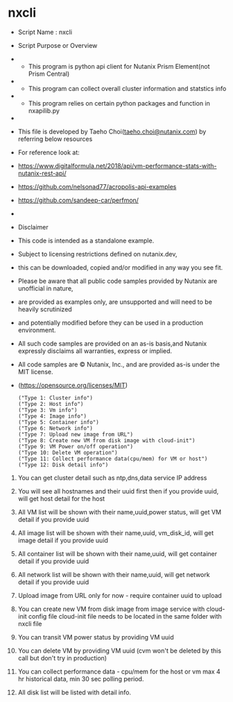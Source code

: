 # nxcli

*  Script Name : nxcli
*  Script Purpose or Overview
*  - This program is python api client for Nutanix Prism Element(not Prism Central)
*  - This program can collect overall cluster information and statstics info
*  - This program relies on certain python packages and function in nxapilib.py
*
*  This file is developed by Taeho Choi(taeho.choi@nutanix.com) by referring below resources
*  For reference look at:
*  https://www.digitalformula.net/2018/api/vm-performance-stats-with-nutanix-rest-api/
*  https://github.com/nelsonad77/acropolis-api-examples
*  https://github.com/sandeep-car/perfmon/
*
*   Disclaimer
*   This code is intended as a standalone example.
*   Subject to licensing restrictions defined on nutanix.dev,
*   this can be downloaded, copied and/or modified in any way you see fit.
*   Please be aware that all public code samples provided by Nutanix are unofficial in nature,
*   are provided as examples only, are unsupported and will need to be heavily scrutinized
*   and potentially modified before they can be used in a production environment.
*   All such code samples are provided on an as-is basis,and Nutanix expressly disclaims all warranties, express or implied.
*   All code samples are © Nutanix, Inc., and are provided as-is under the MIT license.
*   (https://opensource.org/licenses/MIT)


        ("Type 1: Cluster info")
        ("Type 2: Host info")
        ("Type 3: Vm info")
        ("Type 4: Image info")
        ("Type 5: Container info")
        ("Type 6: Network info")
        ("Type 7: Upload new image from URL")
        ("Type 8: Create new VM from disk image with cloud-init")
        ("Type 9: VM Power on/off operation")
        ("Type 10: Delete VM operation")
        ("Type 11: Collect performance data(cpu/mem) for VM or host")
        ("Type 12: Disk detail info")

1. You can get cluster detail such as ntp,dns,data service IP address

2. You will see all hostnames  and their uuid first then if you provide uuid, will get host detail for the host

3. All VM list will be shown with their name,uuid,power status, will get VM detail if you provide uuid 

4. All image list will be shown with their name,uuid, vm_disk_id, will get image detail if you provide uuid 

5. All container list will be shown with their name,uuid, will get container detail if you provide uuid 

6. All network list will be shown with their name,uuid, will get network detail if you provide uuid 

7. Upload image from URL only for now - require container uuid to upload

8. You can create new VM from disk image from image service with cloud-init config file
   cloud-init file needs to be located in the same folder with nxcli file

9. You can transit VM power status by providing VM uuid

10. You can delete VM by providing VM uuid (cvm won't be deleted by this call but don't try in production)

11. You can collect performance data - cpu/mem for the host or vm max 4 hr historical data, min 30 sec polling period.

12. All disk list will be listed with detail info.

